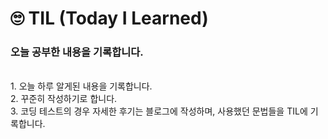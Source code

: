 # 🙄 TIL (Today I Learned)
### 오늘 공부한 내용을 기록합니다. 
<br>
1. 오늘 하루 알게된 내용을 기록합니다.
<br>
2. 꾸준히 작성하기로 합니다.
<br>
3. 코딩 테스트의 경우 자세한 후기는 블로그에 작성하며, 사용했던 문법들을 TIL에 기록합니다.
<br>
